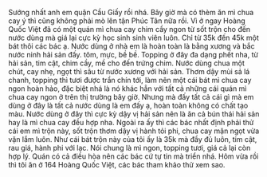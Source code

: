 Sướng nhất anh em quận Cầu Giấy rồi nhá. Bây giờ mà có thèm ăn mì chua cay ý thì cũng không phải mò lên tận Phúc Tân nữa rồi. Vì ở ngay Hoàng Quốc Việt đã có một quán mì chua cay chim cầy ngon từ sốt trộn cho đến nước dùng mà giá lại cực kỳ học sinh sinh viên luôn. Chỉ từ 35k đến 45k một bát thôi các bác ạ. Nước dùng ở nhà em là hoàn toàn là bằng xương và bắc nước ninh hải sản đấy. tôm, mực, bề bề. Topping ở đây đa dạng phết nha, từ hải sản, tim cật, chim cầy, mề cho đến trứng chim. Nước dùng chua một chút, cay nhẹ, ngọt thì sâu từ nước xương với hải sản. Thơm dậy mùi sả lá chanh, topping thì tươi được trần chín tới, làm nên một cái bát mì chua cay ngon hoàn hảo, đặc biệt nhá là nó khác hẳn với tất cả những cái quán mì chua cay ngon ở trên thị trường bây giờ. Nhưng mà đấy tất cả cái gì mà em dùng ở đây là tất cả nước dùng là em đấy ạ, hoàn toàn không có chất tạo màu. Nước dùng ở đây thì cực kỳ dậy vị hải sản nên là ăn cả bún thái hải sản hay là mì chua cay đều hợp nha. Ngoài ra ấy thì các bác nhất định phải thử cái em mì trộn này, sốt trộn thơm dậy vị hành tỏi phi, chua cay mặn ngọt vừa vặn lắm luôn. Như cái bát trộn này của tôi ấy là 35k mà đầy đủ luôn, tim cật, rau giá, hành phi với lạc. Nói chung là mì ngon, topping tươi, giá cả lại còn hợp lý. Quán có cả điều hòa nên các bác cứ tự tin mà triển nhá. Hôm vừa rồi thì tôi ăn ở 164 Hoàng Quốc Việt, các bác tham khảo thử xem sao.